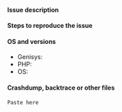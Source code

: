 <!--- WARNING
ANY ISSUE ON OUTDATED GENISYS WILL BE CLOSED. CONTINUING SPAMMNG WILL CAUSE A BAN. CHECK YOUR VERSION BEFORE CONTINUING.
-->

#### Issue description
<!--- Write a short description about the issue -->

#### Steps to reproduce the issue
<!--- help us find the problem by adding steps to reproduce the issue -->

#### OS and versions
<!--- Try Docker for library/extension issues
use the 'version' command in Genisys
Valid version must contain build number or git hash
Version "latest" is INVALID! Please write properly
If version is invalid, the issue will be CLOSED -->
* Genisys:
* PHP:
* OS:

#### Crashdump, backtrace or other files
```
Paste here
```
